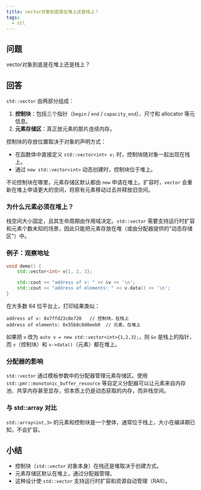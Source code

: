 ```yaml
---
title: vector对象到底是在堆上还是栈上？
tags:
  - stl
---
```


## 问题

vector对象到底是在堆上还是栈上？

## 回答

`std::vector` 由两部分组成：

1. **控制块**：包括三个指针（`begin` / `end` / `capacity_end`）、尺寸和 allocator 等元信息。
2. **元素存储区**：真正放元素的那片连续内存。

控制块的存放位置取决于对象的声明方式：

- 在函数体中直接定义 `std::vector<int> v;` 时，控制块随对象一起出现在栈上。
- 通过 `new std::vector<int>` 动态创建时，控制块位于堆上。

不论控制块在哪里，元素存储区默认都由 `new` 申请在堆上。扩容时，`vector` 会重新在堆上申请更大的空间，将原有元素移动过去并释放旧空间。

### 为什么元素必须在堆上？

栈空间大小固定，且其生命周期由作用域决定。`std::vector` 需要支持运行时扩容和元素个数未知的场景，因此只能把元素存放在堆（或由分配器提供的"动态存储区"）中。

### 例子：观察地址

```cpp
void demo() {
    std::vector<int> v{1, 2, 3};

    std::cout << "address of v: " << &v << '\n';
    std::cout << "address of elements: " << v.data() << '\n';
}
```

在大多数 64 位平台上，打印结果类似：

```
address of v: 0x7ffd23c8e720   // 控制块，在栈上
address of elements: 0x55b8c8d0eeb0  // 元素，在堆上
```

如果把 `v` 改为 `auto v = new std::vector<int>{1,2,3};`，则 `&v` 是栈上的指针，而 `v`（控制块）和 `v->data()`（元素）都在堆上。

### 分配器的影响

`std::vector` 通过模板参数中的分配器管理元素存储区。使用 `std::pmr::monotonic_buffer_resource` 等自定义分配器可以让元素来自内存池、共享内存甚至显存，但本质上仍是动态获取的内存，而非栈空间。

### 与 std::array 对比

`std::array<int,3>` 的元素和控制块是一个整体，通常位于栈上，大小在编译期已知，不会扩容。

## 小结

- 控制块（`std::vector` 对象本身）在栈还是堆取决于创建方式。
- 元素存储区默认在堆上，通过分配器管理。
- 这种设计使 `std::vector` 支持运行时扩容和资源自动管理（RAII）。

